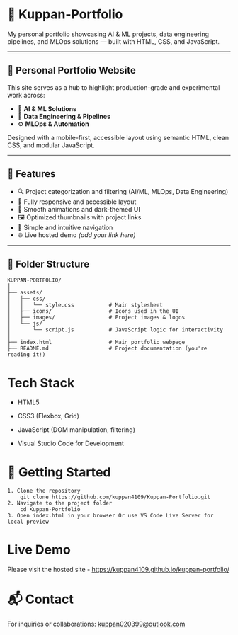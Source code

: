 # 🧠 Kuppan-Portfolio

My personal portfolio showcasing AI & ML projects, data engineering pipelines, and MLOps solutions — built with HTML, CSS, and JavaScript.

---

## 💼 Personal Portfolio Website

This site serves as a hub to highlight production-grade and experimental work across:

- 🤖 **AI & ML Solutions**
- 🔄 **Data Engineering & Pipelines**
- ⚙️ **MLOps & Automation**

Designed with a mobile-first, accessible layout using semantic HTML, clean CSS, and modular JavaScript.

---

## 🚀 Features

- 🔍 Project categorization and filtering (AI/ML, MLOps, Data Engineering)
- 📱 Fully responsive and accessible layout
- 🎨 Smooth animations and dark-themed UI
- 🖼️ Optimized thumbnails with project links
- 🧭 Simple and intuitive navigation
- 🌐 Live hosted demo *(add your link here)*

---

## 📁 Folder Structure

```
KUPPAN-PORTFOLIO/
│
├── assets/
│   ├── css/
│   │   └── style.css           # Main stylesheet
│   ├── icons/                  # Icons used in the UI
│   ├── images/                 # Project images & logos
│   └── js/
│       └── script.js           # JavaScript logic for interactivity
│
├── index.html                  # Main portfolio webpage
├── README.md                   # Project documentation (you're reading it!)
```

# Tech Stack

- HTML5

- CSS3 (Flexbox, Grid)

- JavaScript (DOM manipulation, filtering)

- Visual Studio Code for Development

# 🧪 Getting Started
    1. Clone the repository
        git clone https://github.com/kuppan4109/Kuppan-Portfolio.git
    2. Navigate to the project folder
        cd Kuppan-Portfolio
    3. Open index.html in your browser Or use VS Code Live Server for local preview
# Live Demo

Please visit the hosted site - https://kuppan4109.github.io/kuppan-portfolio/

# 📬 Contact
For inquiries or collaborations: kuppan020399@outlook.com

